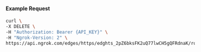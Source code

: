 <!-- Code generated for API Clients. DO NOT EDIT. -->

#### Example Request

```bash
curl \
-X DELETE \
-H "Authorization: Bearer {API_KEY}" \
-H "Ngrok-Version: 2" \
https://api.ngrok.com/edges/https/edghts_2pZ6bksFK2uQ77lwCH5gQFRdnaK/routes/edghtsrt_2pZ6bhAnMAU8ZVQPUyzuwoYfsxc/request_headers
```
